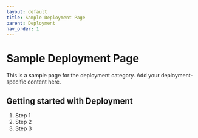 ```yaml
---
layout: default
title: Sample Deployment Page
parent: Deployment
nav_order: 1
---
```


# Sample Deployment Page

This is a sample page for the deployment category. Add your deployment-specific content here.

## Getting started with Deployment

1. Step 1
2. Step 2
3. Step 3

